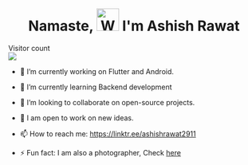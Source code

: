 <h1 align="center"> Namaste, <img src="https://raw.githubusercontent.com/nixin72/nixin72/master/wave.gif" 
         alt="Waving hand animated gif"
         height="45"
         width="45" /> I'm Ashish Rawat</h1>

<p > 
  Visitor count<br>
  <img src="https://profile-counter.glitch.me/ashishrawat2911/count.svg" />
</p>


- 🔭  I’m currently working on Flutter and Android.

- 🌱  I’m currently learning Backend development

- 👯  I’m looking to collaborate on open-source projects.

- 💫  I am open to work on new ideas.

- 📫  How to reach me: https://linktr.ee/ashishrawat2911

- ⚡  Fun fact: I am also a photographer, Check [here](https://500px.com/ashishrawat2911) 
